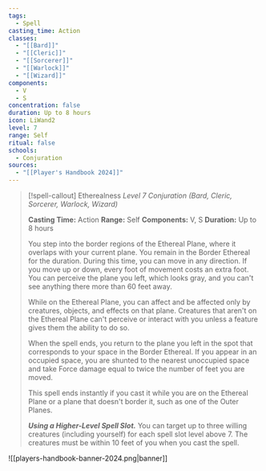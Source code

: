 ```yaml
---
tags:
  - Spell
casting_time: Action
classes:
  - "[[Bard]]"
  - "[[Cleric]]"
  - "[[Sorcerer]]"
  - "[[Warlock]]"
  - "[[Wizard]]"
components:
  - V
  - S
concentration: false
duration: Up to 8 hours
icon: LiWand2
level: 7
range: Self
ritual: false
schools:
  - Conjuration
sources: 
  - "[[Player's Handbook 2024]]"
---
```

>[!spell-callout] Etherealness
>_Level 7 Conjuration (Bard, Cleric, Sorcerer, Warlock, Wizard)_
>
>**Casting Time:** Action
>**Range:** Self
>**Components:** V, S
>**Duration:** Up to 8 hours
>
>You step into the border regions of the Ethereal Plane, where it overlaps with your current plane. You remain in the Border Ethereal for the duration. During this time, you can move in any direction. If you move up or down, every foot of movement costs an extra foot. You can perceive the plane you left, which looks gray, and you can't see anything there more than 60 feet away.
>
>While on the Ethereal Plane, you can affect and be affected only by creatures, objects, and effects on that plane. Creatures that aren't on the Ethereal Plane can't perceive or interact with you unless a feature gives them the ability to do so.
>
>When the spell ends, you return to the plane you left in the spot that corresponds to your space in the Border Ethereal. If you appear in an occupied space, you are shunted to the nearest unoccupied space and take Force damage equal to twice the number of feet you are moved.
>
>This spell ends instantly if you cast it while you are on the Ethereal Plane or a plane that doesn't border it, such as one of the Outer Planes.
>
>**_Using a Higher-Level Spell Slot._** You can target up to three willing creatures (including yourself) for each spell slot level above 7. The creatures must be within 10 feet of you when you cast the spell.


![[players-handbook-banner-2024.png|banner]]